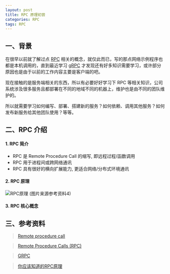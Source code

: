 ```yaml
---
layout: post
title: RPC 原理初尝 
categories: RPC
tags: RPC
---
```


## 一、背景

在很早以前就了解过点 [RPC](https://en.wikipedia.org/wiki/Remote_procedure_call) 相关的概念，就仅此而已，写的那点网络示例程序也都是本机调用的，直到最近学习 [gRPC](http://www.grpc.io/) 才发现还有好多知识需要学习，或许部分原因也是由于以前的工作内容主要是客户端的吧。

现在接触的是服务端相关的东西，所以有必要好好学习下 RPC 等相关知识，公司系统涉及很多服务且都部署在不同的地域不同的机器上，维护也是由不同的团队维护的。

所以就需要学习如何编写、部署、搭建新的服务？如何依赖、调用其他服务？如何发布新服务给其他团队使用？等等。

## 二、RPC 介绍

#### 1. RPC 简介

 - RPC 是 Remote Procedure Call 的缩写, 即远程过程/函数调用
 - RPC 用于进程间或跨网络通讯
 - RPC 具有很好的横向扩展能力, 更适合网络/分布式环境通讯

#### 2. RPC 原理

![RPC原理](/static/image/rpc.png)
(图片来源参考资料4)

#### 3. RPC 核心概念


<!--more-->

## 三、参考资料

> [Remote procedure call](https://en.wikipedia.org/wiki/Remote_procedure_call)

> [Remote Procedure Calls (RPC)](https://www.cs.cf.ac.uk/Dave/C/node33.html)

> [GRPC](http://www.grpc.io/)

> [你应该知道的RPC原理](http://www.cnblogs.com/LBSer/p/4853234.html)
